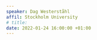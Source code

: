 ```yaml
---
speaker: Dag Westerståhl
affil: Stockholm University
# title: 
date: 2022-01-24 16:00:00 +01:00
---
```

